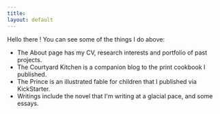 ```yaml
---
title:
layout: default
---
```


Hello there ! You can see some of the things I do above: 
- The About page has my CV, research interests and portfolio of past projects.
- The Courtyard Kitchen is a companion blog to the print cookbook I published. 
- The Prince is an illustrated fable for children that I published via KickStarter.
- Writings include the novel that I'm writing at a glacial pace, and some essays.   
